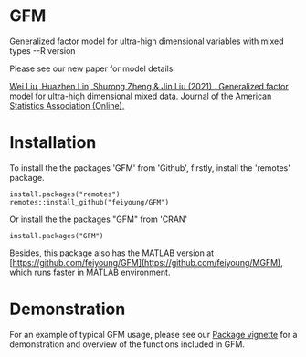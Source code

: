 # GFM
Generalized factor model for ultra-high dimensional variables with mixed types --R version

Please see our new paper for model details:

[Wei Liu, Huazhen Lin, Shurong Zheng & Jin Liu (2021) . Generalized factor model for ultra-high dimensional mixed data. Journal of the American Statistics Association (Online).](https://www.tandfonline.com/doi/abs/10.1080/01621459.2021.1999818?journalCode=uasa20)

# Installation

To install the the packages 'GFM' from 'Github', firstly, install the 'remotes' package.
```{Rmd}
install.packages("remotes")
remotes::install_github("feiyoung/GFM")
```
Or install the the packages "GFM" from 'CRAN'
```{Rmd}
install.packages("GFM")
```

Besides, this package also has the MATLAB version at [https://github.com/feiyoung/GFM](https://github.com/feiyoung/MGFM), which runs faster in MATLAB environment.

# Demonstration

For an example of typical GFM usage, please see our [Package vignette](https://feiyoung.github.io/GFM/index.html) for a demonstration and overview of the functions included in GFM.
